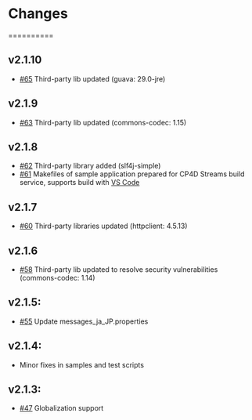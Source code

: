 # Changes
==========

## v2.1.10
* [#65](https://github.com/IBMStreams/streamsx.elasticsearch/issues/65) Third-party lib updated (guava: 29.0-jre)

## v2.1.9
* [#63](https://github.com/IBMStreams/streamsx.elasticsearch/issues/63) Third-party lib updated (commons-codec: 1.15)

## v2.1.8
* [#62](https://github.com/IBMStreams/streamsx.elasticsearch/issues/62) Third-party library added (slf4j-simple)
* [#61](https://github.com/IBMStreams/streamsx.elasticsearch/issues/61) Makefiles of sample application prepared for CP4D Streams build service, supports build with [VS Code](https://marketplace.visualstudio.com/items?itemName=IBM.ibm-streams)

## v2.1.7
* [#60](https://github.com/IBMStreams/streamsx.elasticsearch/issues/60) Third-party libraries updated (httpclient: 4.5.13)

## v2.1.6
* [#58](https://github.com/IBMStreams/streamsx.elasticsearch/issues/58) Third-party lib updated to resolve security vulnerabilities (commons-codec: 1.14)

## v2.1.5:
* [#55](https://github.com/IBMStreams/streamsx.elasticsearch/issues/55) Update messages_ja_JP.properties

## v2.1.4:
* Minor fixes in samples and test scripts

## v2.1.3:
* [#47](https://github.com/IBMStreams/streamsx.elasticsearch/issues/47) Globalization support

